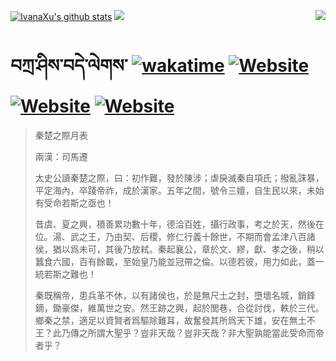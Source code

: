 [![IvanaXu's github stats](https://github-readme-stats.vercel.app/api?username=IvanaXu&theme=codeSTACKr)](https://github.com/anuraghazra/github-readme-stats)
<img align="right" src="https://github-readme-stats.vercel.app/api/top-langs/?username=IvanaXu&langs_count=8&theme=codeSTACKr" />
<img src="https://github-readme-stats.vercel.app/api/wakatime?username=IvanaXu&layout=compact&langs_count=6&theme=codeSTACKr&custom_title=Programming&nbsp;Times&nbsp;(Since&nbsp;Jul.29.2021)" />
# བཀྲ་ཤིས་བདེ་ལེགས་	[![wakatime](https://wakatime.com/badge/user/5043ee4a-e361-4607-9d47-d557f2005d05.svg)](https://wakatime.com/@5043ee4a-e361-4607-9d47-d557f2005d05)	[![Website](https://img.shields.io/website?label=tianchi&up_color=orange&up_message=IvanaXu&url=https%3A%2F%2Fshields.io)](https://tianchi.aliyun.com/home/science/scienceDetail?userId=1095279182618)	[![Website](https://img.shields.io/website?label=yuque&up_color=green&up_message=IvanaXu&url=https%3A%2F%2Fshields.io)](https://www.yuque.com/ivanaxu)	[![Website](https://img.shields.io/website?label=leetcode&up_color=yellow&up_message=IvanaXu&url=https%3A%2F%2Fshields.io)](https://leetcode.cn/u/ivanaxu)
> 秦楚之際月表
> 
> 兩漢：司馬遷 
> 
> 太史公讀秦楚之際，曰：初作難，發於陳涉；虐戾滅秦自項氏；撥亂誅暴，平定海內，卒踐帝祚，成於漢家。五年之間，號令三嬗，自生民以來，未始有受命若斯之亟也！
> 
> 昔虞、夏之興，積善累功數十年，德洽百姓，攝行政事，考之於天，然後在位。湯、武之王，乃由契、后稷，修仁行義十餘世，不期而會孟津八百諸侯，猶以爲未可，其後乃放弒。秦起襄公，章於文、繆，獻、孝之後，稍以蠶食六國，百有餘載，至始皇乃能並冠帶之倫。以德若彼，用力如此，蓋一統若斯之難也！
> 
> 秦既稱帝，患兵革不休，以有諸侯也，於是無尺土之封，墮壞名城，銷鋒鏑，鋤豪傑，維萬世之安。然王跡之興，起於閭巷，合從討伐，軼於三代。鄉秦之禁，適足以資賢者爲驅除難耳，故奮發其所爲天下雄，安在無土不王？此乃傳之所謂大聖乎？豈非天哉？豈非天哉？非大聖孰能當此受命而帝者乎？
>
